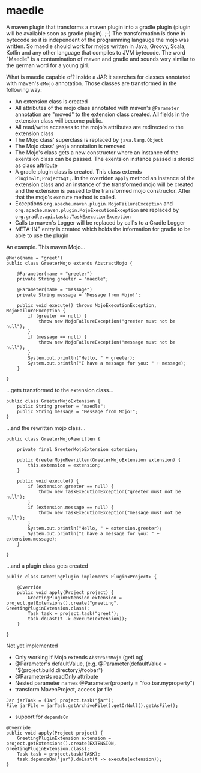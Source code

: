 # maedle

A maven plugin that transforms a maven plugin into a gradle plugin (plugin will be available soon as gradle plugin). ;-)
The transformation is done in bytecode so it is independent of the programming langauge the mojo was written. So maedle should work for mojos written in Java, Groovy, Scala, Kotlin and any other language that compiles to JVM bytecode. 
The word "Maedle" is a contamination of maven and gradle and sounds very similar to the german word for a young girl. 

What is maedle capable of? 
Inside a JAR it searches for classes annotated with maven's ```@Mojo``` annotation. Those classes are transformed in the following way: 
- An extension class is created
- All attributes of the mojo class annotated with maven's ```@Parameter``` annotation are "moved" to the extension class created. All fields in the extension class will become public. 
- All read/write accesses to the mojo's attributes are redirected to the extension class
- The Mojo class' superclass is replaced by ```java.lang.Object```
- The Mojo class' ```@Mojo``` annotation is removed
- The Mojo's class gets a new constructor where an instance of the exentsion class can be passed. The exentsion instance passed is stored as class attribute
- A gradle plugin class is created. This class extends ```Plugin&lt;Project&gt;```. In the overriden ```apply``` method an instance of the extension class and an instance of the transformed mojo will be created and the extension is passed to the transformed mojo constructor. After that the mojo's ```execute``` method is called. 
- Exceptions ```org.apache.maven.plugin.MojoFailureException``` and ```org.apache.maven.plugin.MojoExecutionException``` are replaced by ```org.gradle.api.tasks.TaskExecutionException```
- Calls to maven's Logger will be replaced by call's to a Gradle Logger
- META-INF entry is created which holds the information for gradle to be able to use the plugin

An example. This maven Mojo...
```
@Mojo(name = "greet")
public class GreeterMojo extends AbstractMojo {

	@Parameter(name = "greeter")
	private String greeter = "maedle";

	@Parameter(name = "message")
	private String message = "Message from Mojo!";

	public void execute() throws MojoExecutionException, MojoFailureException {
		if (greeter == null) {
			throw new MojoFailureException("greeter must not be null");
		}
		if (message == null) {
			throw new MojoFailureException("message must not be null");
		}
		System.out.println("Hello, " + greeter);
		System.out.println("I have a message for you: " + message);
	}

}
```
...gets transformed to the extension class...
```
public class GreeterMojoExtension {
	public String greeter = "maedle";
	public String message = "Message from Mojo!";
}
```
...and the rewritten mojo class...
```
public class GreeterMojoRewritten {

	private final GreeterMojoExtension extension;

	public GreeterMojoRewritten(GreeterMojoExtension extension) {
		this.extension = extension;
	}

	public void execute() {
		if (extension.greeter == null) {
			throw new TaskExecutionException("greeter must not be null");
		}
		if (extension.message == null) {
			throw new TaskExecutionException("message must not be null");
		}
		System.out.println("Hello, " + extension.greeter);
		System.out.println("I have a message for you: " + extension.message);
	}

}
```
...and a plugin class gets created
```
public class GreetingPlugin implements Plugin<Project> {

	@Override
	public void apply(Project project) {
		GreetingPluginExtension extension = project.getExtensions().create("greeting", GreetingPluginExtension.class);
		Task task = project.task("greet");
		task.doLast(t -> execute(extension));
	}

}
```


Not yet implemented
- Only working if Mojo extends ```AbstractMojo``` (getLog)
- @Parameter's defaultValue, (e.g. @Parameter(defaultValue = "${project.build.directory}/foobar")
- @Parameter#s readOnly attribute
- Nested parameter names @Parameter(property = "foo.bar.myproperty")
- transform MavenProject, access jar file
```
Jar jarTask = (Jar) project.task("jar");
File jarFile = jarTask.getArchiveFile().getOrNull().getAsFile();
```
- support for ```dependsOn```
```
@Override
public void apply(Project project) {
	GreetingPluginExtension extension = project.getExtensions().create(EXTENSION, GreetingPluginExtension.class);
	Task task = project.task(TASK);
	task.dependsOn("jar").doLast(t -> execute(extension));
}
```
